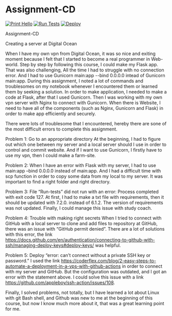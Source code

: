 # Assignment-CD
[![Print Hello](https://github.com/ale-florido-code/CD-final/actions/workflows/hello.yml/badge.svg)](https://github.com/ale-florido-code/CD-final/actions/workflows/hello.yml)
[![Run Tests](https://github.com/ale-florido-code/CD-final/actions/workflows/run_tests.yml/badge.svg)](https://github.com/ale-florido-code/CD-final/actions/workflows/run_tests.yml)
[![Deploy](https://github.com/ale-florido-code/CD-final/actions/workflows/deploy.yml/badge.svg)](https://github.com/ale-florido-code/CD-final/actions/workflows/deploy.yml)

Assignment-CD

Creating a server at Digital Ocean 

When I have my own vpn from Digital Ocean, it was so nice and exiting moment because I felt that I started to become a real programmer in Web-world. Step by step by following this course, I could make my Flask app. That was also challenging, All the time I had to struggle with no connection error. And I had to use Gunicorn main:app --bind 0.0.0.0 intead of Gunicorn main:app. During this assignment, I noted a lot of commands and troublesomes on my notebook whenever I encountered them or learned them by seeking a solution. In order to make application, I needed to make a code at Flask, after that I used Gunicorn. Then I was working with my own vpn server with Nginx to connect with Gunicorn. When there is Website, I need to have all of the components (such as Nginx, Gunicorn and Flask) in order to make app efficiently and securely. 

There were lots of troublesome that I encountered, hereby there are sone of the most difficult errors to complete this assignment. 

Problem 1: Go to an appropriate directory
At the beginning, I had to figure out which one between my server and a local server should I use in order to control and commit website. And if I want to use Gunicorn, I firstly have to use my vpn, then I could make a farm-site. 

Problem 2: When I have an error with Flask with my server, I had to use main:app –bind 0.0.0.0 instead of main:app. And I had a difficult time with scp function in order to copy some data from my local to my server. It was important to find a right folder and right directory. 

Problem 3: File “Run-tests” did not run with an error: Process completed with exit code 127.
At first, I had to make a txt file with requirements, then it should be updated with 7.2.0. instead of 6.1.2. The version of requirements was not updated. Finally, I could manage this issue with study coach.

Problem 4: Trouble with making right secrets
When I tried to connect with GitHub with a local server to clone and add files to repository at GitHub, there was an issue with “GitHub permit denied”. There are a lot of solutions with this error, the link https://docs.github.com/en/authentication/connecting-to-github-with-ssh/managing-deploy-keys#deploy-keys/ was helpful. 

Problem 5: Deploy “error: can’t connect without a private SSH key or password.”
I used the link https://coderflex.com/blog/2-easy-steps-to-automate-a-deployment-in-a-vps-with-github-actions in order to connect with my server and GitHub. But the configuration was outdated, and I got an error with the statement above. I could solve this issue with a link https://github.com/appleboy/ssh-action/issues/108. 

Finally, I solved problems, not totally, but I have learned a lot about Linux with git Bash shell, and Github was new to me at the beginning of this course, but now I know much more about it, that was a great learning point for me.  
